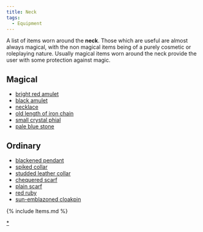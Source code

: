 ```yaml
---
title: Neck
tags:
  - Equipment
---
```

A list of items worn around the **neck**. Those which are useful are
almost always magical, with the non magical items being of a purely
cosmetic or roleplaying nature. Usually magical items worn around the
neck provide the user with some protection against magic.

## Magical

- [bright red amulet](bright_red_amulet "wikilink")
- [black amulet](black_amulet "wikilink")
- [necklace](necklace "wikilink")
- [old length of iron chain](old_length_of_iron_chain "wikilink")
- [small crystal phial](small_crystal_phial "wikilink")
- [pale blue stone](pale_blue_stone "wikilink")

## Ordinary

- [blackened pendant](blackened_pendant "wikilink")
- [spiked collar](spiked_collar "wikilink")
- [studded leather collar](studded_leather_collar "wikilink")
- [chequered scarf](chequered_scarf "wikilink")
- [plain scarf](plain_scarf "wikilink")
- [red ruby](red_ruby "wikilink")
- [sun-emblazoned cloakpin](sun-emblazoned_cloakpin "wikilink")

{% include Items.md %}

[\*](Category:Neck_items "wikilink")